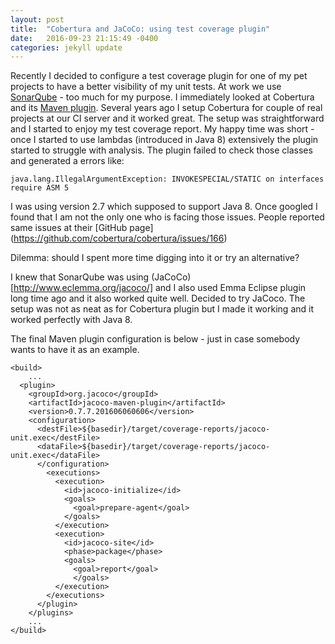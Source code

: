 ```yaml
---
layout: post
title:  "Cobertura and JaCoCo: using test coverage plugin"
date:   2016-09-23 21:15:49 -0400
categories: jekyll update
---
```

Recently I decided to configure a test coverage plugin for one of my pet projects to have a better visibility of my unit tests. At work we use [SonarQube](http://www.sonarqube.org/) - too much for my purpose. I immediately looked at Cobertura and its [Maven plugin](http://www.mojohaus.org/cobertura-maven-plugin/). Several years ago I setup Cobertura for couple of real projects at our CI server and it worked great. The setup was straightforward and I started to enjoy my test coverage report. My happy time was short - once I started to use lambdas (introduced in Java 8) extensively the plugin started to struggle with analysis. The plugin failed to check those classes and generated a errors like:

```
java.lang.IllegalArgumentException: INVOKESPECIAL/STATIC on interfaces require ASM 5
```

I was using version 2.7 which supposed to support Java 8. Once googled I found that I am not the only one who is facing those issues. People reported same issues at their [GitHub page] (https://github.com/cobertura/cobertura/issues/166)

Dilemma: should I spent more time digging into it or try an alternative?

I knew that SonarQube was using (JaCoCo)[http://www.eclemma.org/jacoco/] and I also used Emma Eclipse plugin long time ago and it also worked quite well. Decided to try JaCoco. The setup was not as neat as for Cobertura plugin but I made it working and it worked perfectly with Java 8.

The final Maven plugin configuration is below - just in case somebody wants to have it as an example.

```
<build>
	...
  <plugin>
    <groupId>org.jacoco</groupId>
    <artifactId>jacoco-maven-plugin</artifactId>
    <version>0.7.7.201606060606</version>
    <configuration>
      <destFile>${basedir}/target/coverage-reports/jacoco-unit.exec</destFile>
      <dataFile>${basedir}/target/coverage-reports/jacoco-unit.exec</dataFile>
      </configuration>
        <executions>
          <execution>
            <id>jacoco-initialize</id>
            <goals>
              <goal>prepare-agent</goal>
            </goals>
          </execution>
          <execution>
            <id>jacoco-site</id>
            <phase>package</phase>
            <goals>
              <goal>report</goal>
              </goals>
          </execution>
        </executions>
      </plugin>
    </plugins>
    ...
</build>
```
